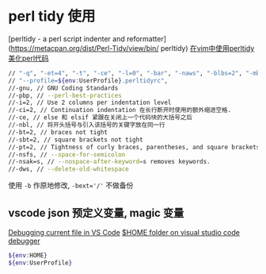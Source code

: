 # perl tidy 使用

[perltidy - a perl script indenter and reformatter](https://metacpan.org/dist/Perl-Tidy/view/bin/
perltidy)
[在vim中使用perltidy美化perl代码](https://www.cnblogs.com/itech/archive/2013/02/18/2915279.html)

```bash
// "-q", "-et=4", "-t", "-ce", "-l=0", "-bar", "-naws", "-blbs=2", "-mbl=2"
// "--profile=${env:UserProfile}.perltidyrc",
//-gnu, // GNU Coding Standards
//-pbp, // --perl-best-practices
//-i=2, // Use 2 columns per indentation level
//-ci=2, // Continuation indentation 在长行断开时使用的额外缩进空格.
//-ce, // else 和 elsif 紧跟在关闭上一个代码块的大括号之后
//-nbl, // 将开头括号与引入该括号的关键字放在同一行
//-bt=2, // braces not tight
//-sbt=2, // square brackets not tight
//-pt=2, // Tightness of curly braces, parentheses, and square brackets.
//-nsfs, // --space-for-semicolon
//-nsak=s, // --nospace-after-keyword=s removes keywords.
//-dws, // --delete-old-whitespace
```

使用 `-b` 作原地修改, `-bext='/'` 不做备份

## vscode json 预定义变量, magic 变量

[Debugging current file in VS Code](https://stackoverflow.com/questions/38419779/debugging-current-file-in-vs-code)
[$HOME folder on visual studio code debugger](https://stackoverflow.com/questions/42114267/how-to-specify-home-folder-on-visual-studio-code-debugger)

```bash
${env:HOME}
${env:UserProfile}
```
